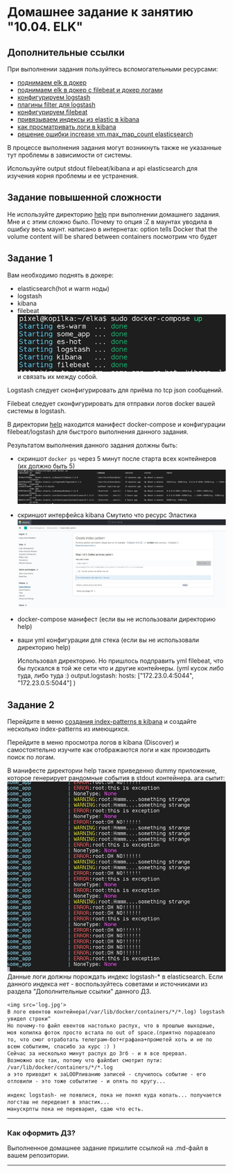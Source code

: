 # Домашнее задание к занятию "10.04. ELK"

## Дополнительные ссылки

При выполнении задания пользуйтесь вспомогательными ресурсами:

- [поднимаем elk в докер](https://www.elastic.co/guide/en/elastic-stack-get-started/current/get-started-docker.html)
- [поднимаем elk в докер с filebeat и докер логами](https://www.sarulabs.com/post/5/2019-08-12/sending-docker-logs-to-elasticsearch-and-kibana-with-filebeat.html)
- [конфигурируем logstash](https://www.elastic.co/guide/en/logstash/current/configuration.html)
- [плагины filter для logstash](https://www.elastic.co/guide/en/logstash/current/filter-plugins.html)
- [конфигурируем filebeat](https://www.elastic.co/guide/en/beats/libbeat/5.3/config-file-format.html)
- [привязываем индексы из elastic в kibana](https://www.elastic.co/guide/en/kibana/current/index-patterns.html)
- [как просматривать логи в kibana](https://www.elastic.co/guide/en/kibana/current/discover.html)
- [решение ошибки increase vm.max_map_count elasticsearch](https://stackoverflow.com/questions/42889241/how-to-increase-vm-max-map-count)

В процессе выполнения задания могут возникнуть также не указанные тут проблемы в зависимости от системы.

Используйте output stdout filebeat/kibana и api elasticsearch для изучения корня проблемы и ее устранения.

## Задание повышенной сложности

Не используйте директорию [help](./help) при выполнении домашнего задания.
	Мне и с этим сложно было. Почему то опция :Z в маунтах уводила в ошибку весь маунт.
	написано в интернетах:
	 option tells Docker that the volume content will be shared between containers
	 посмотрим что будет
## Задание 1

Вам необходимо поднять в докере:
- elasticsearch(hot и warm ноды)
- logstash
- kibana
- filebeat
	<img src='docker-up.jpg'>
и связать их между собой.

Logstash следует сконфигурировать для приёма по tcp json сообщений.

Filebeat следует сконфигурировать для отправки логов docker вашей системы в logstash.

В директории [help](./help) находится манифест docker-compose и конфигурации filebeat/logstash для быстрого 
выполнения данного задания.

Результатом выполнения данного задания должны быть:
- скриншот `docker ps` через 5 минут после старта всех контейнеров (их должно быть 5)
	<img src='docker-ps.jpg'>
- скриншот интерфейса kibana
	Смутило что ресурс Эластика
	<img src='kibana.jpg'>
- docker-compose манифест (если вы не использовали директорию help)
- ваши yml конфигурации для стека (если вы не использовали директорию help)

	Использовал директорию. Но пришлось подправить yml filebeat, что бы пускался в той же сети что и другие контейнеры.
	(yml кусок либо туда, либо туда :) 
	output.logstash:
        hosts: ["172.23.0.4:5044", "172.23.0.5:5044"]
	)
## Задание 2

Перейдите в меню [создания index-patterns  в kibana](http://localhost:5601/app/management/kibana/indexPatterns/create)
и создайте несколько index-patterns из имеющихся.

Перейдите в меню просмотра логов в kibana (Discover) и самостоятельно изучите как отображаются логи и как производить 
поиск по логам.

В манифесте директории help также приведенно dummy приложение, которое генерирует рандомные события в stdout контейнера.
ага сыпит:
<img src='dummy.jpg'>
Данные логи должны порождать индекс logstash-* в elasticsearch. Если данного индекса нет - воспользуйтесь советами 
и источниками из раздела "Дополнительные ссылки" данного ДЗ.

	<img src='log.jpg'>
	В логе евентов контейнера(/var/lib/docker/containers/*/*.log) logstash увидел строки^
	Но почему-то файл евентов настолько распух, что в прошлые выходные, моя копилка фоток просто встала по out of space.(приятно порадовало то, что смог отработать телеграм-бот+графана+прометей хоть и не по всем событиям, спасибо за курс :) )
	Сейчас за несколько минут распух до 3гб - и я все прервал. 
	Возможно все так, потому что файлбит смотрит пути:
	/var/lib/docker/containers/*/*.log
	а это приводит к заLOOPливанию записей - случилось событие - его отловили - это тоже событитие - и опять по кругу...
	
	индекс logstash- не появлися, пока не понял куда копать... получается логсташ не передеает в эластик...
	манускрпты пока не переварил, сдаю что есть.
---

### Как оформить ДЗ?

Выполненное домашнее задание пришлите ссылкой на .md-файл в вашем репозитории.

---

 
